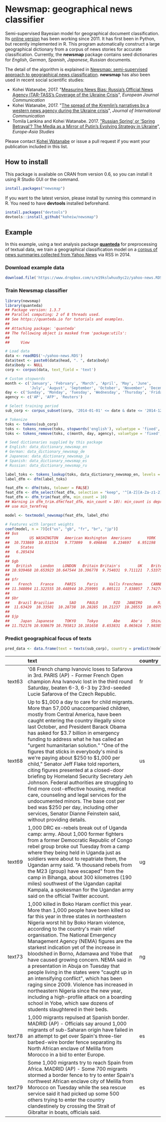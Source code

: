 
Newsmap: geographical news classifier
=====================================

Semi-supervised Bayesian model for geographical document classification. Its [online version](http://newsmap.koheiw.net) has been working since 2011. It has first been in Python, but recently implemented in R. This program automatically construct a large geographical dictionary from a corpus of news stories for accurate classification. Currently, the **newsmap** package contains seed dictionaries for *English*, *German*, *Spanish*, *Japanese*, *Russian* documents.

The detail of the algorithm is explained in [Newsmap: semi-supervised approach to geographical news classification](http://www.tandfonline.com/eprint/dDeyUTBrhxBSSkHPn5uB/full). **newsmap** has also been used in recent social scientific studies:

-   Kohei Watanabe, 2017. "[Measuring News Bias: Russia’s Official News Agency ITAR-TASS’s Coverage of the Ukraine Crisis](http://journals.sagepub.com/eprint/TBc9miIc89njZvY3gyAt/full)", *European Journal Communication*
-   Kohei Watanabe, 2017. "[The spread of the Kremlin’s narratives by a western news agency during the Ukraine crisis](http://www.tandfonline.com/eprint/h2IHsz2YKce6uJeeCmcd/full)", *Journal of International Communication*
-   Tomila Lankina and Kohei Watanabe. 2017. ["Russian Spring’ or ‘Spring Betrayal’? The Media as a Mirror of Putin’s Evolving Strategy in Ukraine](http://www.tandfonline.com/eprint/tWik7KDfsZv8C2KeNkI5/full)", *Europe-Asia Studies*

Please contact [Kohei Watanabe](https://github.com/koheiw) or issue a pull request if you want your publication included in this list.

How to install
--------------

This package is available on CRAN from version 0.6, so you can install it using R Studio GUI or the command.

``` r
install.packages("newsmap")
```

If you want to the latest version, please install by running this command in R. You need to have **devtools** installed beforehand.

``` r
install.packages("devtools")
devtools::install_github("koheiw/newsmap")
```

Example
-------

In this example, using a text analysis package [**quanteda**](https://quanteda.io) for preprocessing of textual data, we train a geographical classification model on a [corpus of news summaries collected from Yahoo News](https://www.dropbox.com/s/e19kslwhuu9yc2z/yahoo-news.RDS?dl=1) via RSS in 2014.

### Download example data

``` r
download.file('https://www.dropbox.com/s/e19kslwhuu9yc2z/yahoo-news.RDS?dl=1', '~/yahoo-news.RDS')
```

### Train Newsmap classifier

``` r
library(newsmap)
library(quanteda)
## Package version: 1.3.7
## Parallel computing: 2 of 8 threads used.
## See https://quanteda.io for tutorials and examples.
## 
## Attaching package: 'quanteda'
## The following object is masked from 'package:utils':
## 
##     View

# Load data
data <- readRDS('~/yahoo-news.RDS')
data$text <- paste0(data$head, ". ", data$body)
data$body <- NULL
corp <- corpus(data, text_field = 'text')

# Custom stopwords
month <- c('January', 'February', 'March', 'April', 'May', 'June',
           'July', 'August', 'September', 'October', 'November', 'December')
day <- c('Sunday', 'Monday', 'Tuesday', 'Wednesday', 'Thursday', 'Friday', 'Saturday')
agency <- c('AP', 'AFP', 'Reuters')

# Select training period
sub_corp <- corpus_subset(corp, '2014-01-01' <= date & date <= '2014-12-31')

# Tokenize
toks <- tokens(sub_corp)
toks <- tokens_remove(toks, stopwords('english'), valuetype = 'fixed', padding = TRUE)
toks <- tokens_remove(toks, c(month, day, agency), valuetype = 'fixed', padding = TRUE)

# Seed dictionaries supplied by this package
# English: data_dictionary_newsmap_en
# German: data_dictionary_newsmap_de
# Japanese: data_dictionary_newsmap_ja
# Spanish: data_dictionary_newsmap_es
# Russian: data_dictionary_newsmap_ru

label_toks <- tokens_lookup(toks, data_dictionary_newsmap_en, levels = 3) # level 3 is countries
label_dfm <- dfm(label_toks)

feat_dfm <- dfm(toks, tolower = FALSE)
feat_dfm <- dfm_select(feat_dfm, selection = "keep", '^[A-Z][A-Za-z1-2]+', valuetype = 'regex', case_insensitive = FALSE) # include only proper nouns to model
feat_dfm <- dfm_trim(feat_dfm, min_count = 10)
## Warning in dfm_trim.dfm(feat_dfm, min_count = 10): min_count is deprecated,
## use min_termfreq

model <- textmodel_newsmap(feat_dfm, label_dfm)

# Features with largest weights
coef(model, n = 7)[c("us", "gb", "fr", "br", "jp")]
## $us
##         US WASHINGTON   American Washington  Americans       YORK 
##  10.733869  10.031534   9.773099   9.496846   8.234697   6.951198 
##     States 
##   6.285434 
## 
## $gb
##   British    London    LONDON   Britain Britain's        UK    Briton 
## 10.939468 10.653923 10.647544 10.396778  9.754031  9.711121  7.533754 
## 
## $fr
##    French    France     PARIS     Paris     Valls Frenchman    CANNES 
## 11.348094 11.322555 10.448944 10.259995  8.005111  7.838057  7.742747 
## 
## $br
##    Brazil Brazilian       SAO     PAULO       RIO   JANEIRO       Rio 
##  11.63429  10.33501  10.28738  10.28285  10.21237  10.20553  10.09799 
## 
## $jp
##     Japan  Japanese     TOKYO     Tokyo       Abe     Abe's    Shinzo 
## 11.752176 10.938679 10.795813 10.101658  8.653831  8.065616  7.983856
```

### Predict geographical focus of texts

``` r
pred_data <- data.frame(text = texts(sub_corp), country = predict(model))
```

|        | text                                                                                                                                                                                                                                                                                                                                                                                                                                                                                                                                                                                                                                                                                                                                                                                                                                                     | country |
|--------|:---------------------------------------------------------------------------------------------------------------------------------------------------------------------------------------------------------------------------------------------------------------------------------------------------------------------------------------------------------------------------------------------------------------------------------------------------------------------------------------------------------------------------------------------------------------------------------------------------------------------------------------------------------------------------------------------------------------------------------------------------------------------------------------------------------------------------------------------------------|:--------|
| text63 | '08 French champ Ivanovic loses to Safarova in 3rd. PARIS (AP) - Former French Open champion Ana Ivanovic lost in the third round Saturday, beaten 6-3, 6-3 by 23rd-seeded Lucie Safarova of the Czech Republic.                                                                                                                                                                                                                                                                                                                                                                                                                                                                                                                                                                                                                                         | fr      |
| text68 | Up to $1,000 a day to care for child migrants. More than 57,000 unaccompanied children, mostly from Central America, have been caught entering the country illegally since last October, and President Barack Obama has asked for $3.7 billion in emergency funding to address what he has called an "urgent humanitarian solution." "One of the figures that sticks in everybody's mind is we're paying about $250 to $1,000 per child," Senator Jeff Flake told reporters, citing figures presented at a closed-door briefing by Homeland Security Secretary Jeh Johnson. Federal authorities are struggling to find more cost-effective housing, medical care, counseling and legal services for the undocumented minors. The base cost per bed was $250 per day, including other services, Senator Dianne Feinstein said, without providing details. | us      |
| text69 | 1,000 DRC ex-rebels break out of Uganda camp: army. About 1,000 former fighters from a former Democratic Republic of Congo rebel group broke out Tuesday from a camp where they being held in Uganda just as soldiers were about to repatriate them, the Ugandan army said. "A thousand rebels from the M23 (group) have escaped" from the camp in Bihanga, about 300 kilometres (190 miles) southwest of the Ugandan capital Kampala, a spokesman for the Ugandan army said on the official Twitter account.                                                                                                                                                                                                                                                                                                                                            | ug      |
| text73 | 1,000 killed in Boko Haram conflict this year. More than 1,000 people have been killed so far this year in three states in northeastern Nigeria worst hit by Boko Haram violence, according to the country's main relief organisation. The National Emergency Management Agency (NEMA) figures are the starkest indication yet of the increase in bloodshed in Borno, Adamawa and Yobe that have caused growing concern. NEMA said in a presentation in Abuja on Tuesday that people living in the states were "caught up in an intensifying conflict", which has been raging since 2009. Violence has increased in northeastern Nigeria since the new year, including a high-profile attack on a boarding school in Yobe, which saw dozens of students slaughtered in their beds.                                                                       | ng      |
| text78 | 1,000 migrants repulsed at Spanish border. MADRID (AP) - Officials say around 1,000 migrants of sub-Saharan origin have failed in an attempt to get over Spain's three-tier barbed-wire border fence separating its North African enclave of Melilla from Morocco in a bid to enter Europe.                                                                                                                                                                                                                                                                                                                                                                                                                                                                                                                                                              | es      |
| text79 | Some 1,000 migrants try to reach Spain from Africa. MADRID (AP) - Some 700 migrants stormed a border fence to try to enter Spain's northwest African enclave city of Melilla from Morocco on Tuesday while the sea rescue service said it had picked up some 500 others trying to enter the country clandestinely by crossing the Strait of Gibraltar in boats, officials said.                                                                                                                                                                                                                                                                                                                                                                                                                                                                          | es      |
